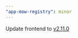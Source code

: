 ```yaml
---
"app-mow-registry": minor
---
```


Update frontend to [v2.11.0](https://github.com/lblod/frontend-mow-registry/releases/tag/v2.11.0)
